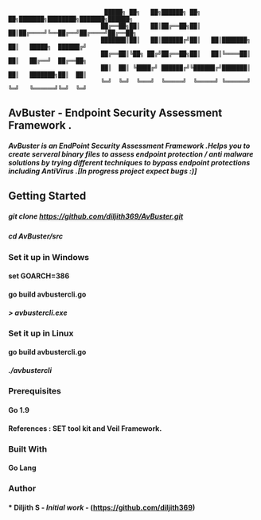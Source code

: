                                █████╗ ██╗   ██╗██████╗ ██╗   ██╗███████╗████████╗███████╗██████╗ 
                              ██╔══██╗██║   ██║██╔══██╗██║   ██║██╔════╝╚══██╔══╝██╔════╝██╔══██╗
                              ███████║██║   ██║██████╔╝██║   ██║███████╗   ██║   █████╗  ██████╔╝
                              ██╔══██║╚██╗ ██╔╝██╔══██╗██║   ██║╚════██║   ██║   ██╔══╝  ██╔══██╗
                              ██║  ██║ ╚████╔╝ ██████╔╝╚██████╔╝███████║   ██║   ███████╗██║  ██║
                              ╚═╝  ╚═╝  ╚═══╝  ╚═════╝  ╚═════╝ ╚══════╝   ╚═╝   ╚══════╝╚═╝  ╚═╝
## AvBuster - Endpoint Security Assessment Framework .

#####  AvBuster is an EndPoint Security Assessment Framework .Helps you to create serveral binary files to assess endpoint protection / anti malware solutions by trying different techniques to bypass endpoint protections including AntiVirus .[In progress project expect bugs :)]

## Getting Started

##### git clone https://github.com/diljith369/AvBuster.git
##### cd AvBuster/src
### Set it up in Windows 
#### set GOARCH=386
#### go build avbustercli.go
##### > avbustercli.exe

### Set it up in Linux 
#### go build avbustercli.go
##### ./avbustercli

### Prerequisites

#### Go 1.9

#### References : SET tool kit and Veil Framework.

### Built With
#### Go Lang

### Author

#### * **Diljith S** - *Initial work* - (https://github.com/diljith369)

